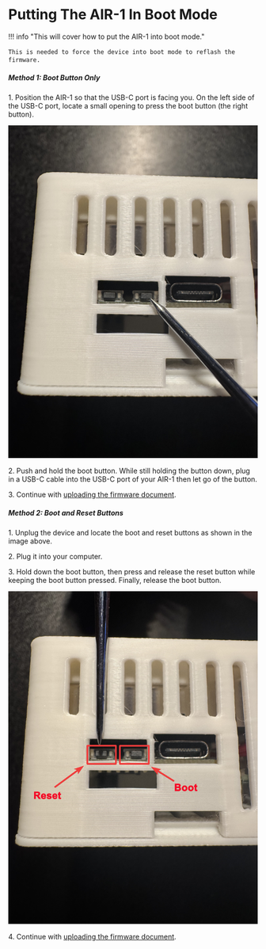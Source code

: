 # Putting The AIR-1 In Boot Mode

!!! info "This will cover how to put the AIR-1 into boot mode."

    This is needed to force the device into boot mode to reflash the firmware.

##### Method 1: Boot Button Only

1\. Position the AIR-1 so that the USB-C port is facing you. On the left side of the USB-C port, locate a small opening to press the boot button (the right button).

![](assets/air-1-boot-button.jpg)

2\. Push and hold the boot button. While still holding the button down, plug in a USB-C cable into the USB-C port of your AIR-1 then let go of the button.

3\. Continue with <a href="https://wiki.apolloautomation.com/products/air1/troubleshooting/air1-code/" target="_blank" rel="noreferrer nofollow noopener">uploading the firmware document</a>.

##### Method 2: Boot and Reset Buttons

1\. Unplug the device and locate the boot and reset buttons as shown in the image above.

2\. Plug it into your computer.

3\. Hold down the boot button, then press and release the reset button while keeping the boot button pressed. Finally, release the boot button.

![](assets/air-1-reset-boot-buttons-arrows.jpg)

4\. Continue with <a href="https://wiki.apolloautomation.com/products/air1/troubleshooting/air1-code/" target="_blank" rel="noreferrer nofollow noopener">uploading the firmware document</a>.